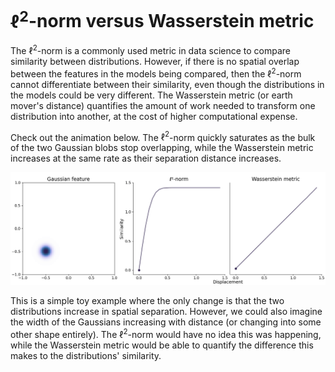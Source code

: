 # $\ell^2$-norm versus Wasserstein metric

The $\ell^2$-norm is a commonly used metric in data science to compare similarity between distributions. However, if there is no spatial overlap between the features in the models being compared, then the $\ell^2$-norm cannot differentiate between their similarity, even though the distributions in the models could be very different. The Wasserstein metric (or earth mover's distance) quantifies the amount of work needed to transform one distribution into another, at the cost of higher computational expense.

Check out the animation below. The $\ell^2$-norm quickly saturates as the bulk of the two Gaussian blobs stop overlapping, while the Wasserstein metric increases at the same rate as their separation distance increases.

![Animation of result](output.gif)

This is a simple toy example where the only change is that the two distributions increase in spatial separation. However, we could also imagine the width of the Gaussians increasing with distance (or changing into some other shape entirely). The $\ell^2$-norm would have no idea this was happening, while the Wasserstein metric would be able to quantify the difference this makes to the distributions' similarity.
